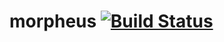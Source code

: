 morpheus [![Build Status](https://travis-ci.org/websudosuk/morpheus.svg)](https://travis-ci.org/websudosuk/morpheus)
========
